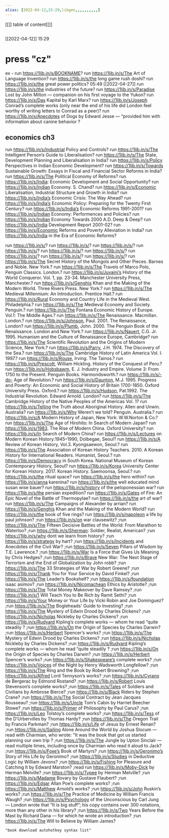 ```yaml
---
alias: [2022-04-12,15:29,libgen,,,,,,,,,,]
---
```

[[]]
table of content[[]]
```toc
```

[[2022-04-12]] 15:29
# press "cz"
ex - run https://1lib.in/s/BOOKNAME?
run https://1lib.in/s/The Art of Language Invention?
run https://1lib.in/s/the long game rush doshi?
run https://1lib.in/s/the great power politics? 05:49 [[2022-04-27]]
run https://1lib.in/s/the industries of the future?
run https://1lib.in/s/Paradise Lost by John Milton — companion on his first voyage to the Yukon?
run https://1lib.in/s/Das Kapital by Karl Marx?
run https://1lib.in/s/Joseph Conrad’s complete works (only near the end of his life did London feel worthy of writing letters to Conrad as a peer)?
run https://1lib.in/s/Anecdotes of Dogs by Edward Jesse — “provided him with information about canine behavior ?
## economics ch3
run https://1lib.in/s/Industrial Policy and Controls?
run https://1lib.in/s/The Intelligent Person’s Guide to Liberalisation?
run https://1lib.in/s/The State, Development Planning and Liberalisation in India?
run https://1lib.in/s/Policy Perspectives in Indian Economic Development?
run https://1lib.in/s/Towards Sustainable Growth: Essays in Fiscal and Financial Sector Reforms in India?
run https://1lib.in/s/The Political Economy of Reforms?
run https://1lib.in/s/India: Economic Development and Social Opportunity?
run https://1lib.in/s/Indian Economy. S. Chand?
run https://1lib.in/s/Economic Liberalisation, Industrial Structure and Growth in India?
run https://1lib.in/s/India’s Economic Crisis: The Way Ahead?
run https://1lib.in/s/India’s Economic Policy: Preparing for the Twenty First Century?
run https://1lib.in/s/India’s Economic Reforms 1991-2001?
run https://1lib.in/s/Indian Economy: Performences and Policies?
run https://1lib.in/s/Indian Economy Towards 2000 A.D. Deep & Deep?
run https://1lib.in/s/India Development Report 2001-02?
run https://1lib.in/s/Economic Reforms and Poverty Alleviation in India?
run https://1lib.in/s/India in the Era of Economic Reforms?


run https://1lib.in/s/?
run https://1lib.in/s/?
run https://1lib.in/s/?
run https://1lib.in/s/?
run https://1lib.in/s/?
run https://1lib.in/s/?
run https://1lib.in/s/?
run https://1lib.in/s/?
run https://1lib.in/s/?
run https://1lib.in/s/The Secret History of the Mongols and Other Pieces. Barnes and Noble. New York.?
run https://1lib.in/s/The Travels of Marco Polo, Penguin Classics. London.?
run https://1lib.in/s/Juvaini’s History of the World Conqueror. Vol. 1, pp. 23-34. Manchester University Press, Manchester.?
run https://1lib.in/s/Genghis Khan and the Making of the Modern World. Three Rivers Press. New York.?
run https://1lib.in/s/The Medieval Millennium: An Introduction. Prentice Hall.?
run https://1lib.in/s/Rural Economy and Country Life in the Medieval West. Philadelphia.?
run https://1lib.in/s/The Medieval Economy and Society. Penguin.?
run https://1lib.in/s/The Fontana Economic History of Europe. Vol.1: The Middle Ages.?
run https://1lib.in/s/The Renaissance. Macmillan. London.?
run https://1lib.in/s/Johnson, Paul. 2001. The Renaissance, London?
run https://1lib.in/s/Plumb, John. 2000. The Penguin Book of the Renaissance. London and New York.?
run https://1lib.in/s/Nauert, C.G. Jr. 1995. Humanism and the Culture of Renaissance Europe, Cambridge?
run https://1lib.in/s/The Scientific Revolution and the Origins of Modern Science, New York.?
run https://1lib.in/s/Parry, J.H. 1974. The Discovery of the Sea.?
run https://1lib.in/s/The Cambridge History of Latin America Vol. I. 1997.?
run https://1lib.in/s/Rouse, Irving. The Tainos.?
run https://1lib.in/s/Prescott, William Hickling. History of the Conquest of Peru.?
run https://1lib.in/s/Hobsbawm, E. J. Industry and Empire. Volume 3: From 1750 to the Present. Penguin Books. Harmondsworth.?
run https://1lib.in/s/-do- Age of Revolution.?
run https://1lib.in/s/Daunton, M.J. 1995. Progress and Poverty: An Economic and Social History of Britain 1700-1850. Oxford University Press. Oxford.?
run https://1lib.in/s/Hudson, Pat.1992. The Industrial Revolution. Edward Arnold. London?
run https://1lib.in/s/The Cambridge History of the Native Peoples of the Americas Vol. 1?
run https://1lib.in/s/Telling the Truth about Aboriginal History. Allen and Unwin. Australia?
run https://1lib.in/s/Why Weren’t we told? Penguin. Australia.?
run https://1lib.in/s/A Modern History of Japan, New York: W.W.Norton & Co.?
run https://1lib.in/s/The Age of Hirohito: In Search of Modern Japan?
run https://1lib.in/s/1983. The Rise of Modern China. Oxford University?
run https://1lib.in/s/In Search of Modern China?
run https://1lib.in/s/Lectures on Modern Korean History:1945–1990, Dolbegae, Seoul?
run https://1lib.in/s/A Review of Korean History, Vol.3. Kyongsaewon, Seoul.?
run https://1lib.in/s/The Association of Korean History Teachers. 2010. A Korean History for International Readers. Humanist, Seoul.?
run https://1lib.in/s/Democracy in South Korea. National Museum of Korean Contemporary History, Seoul?
run https://1lib.in/s/Korea University Center for Korean History. 2017. Korean History. Saemoonsa, Seoul.?
run https://1lib.in/s/the ritual space?
run https://1lib.in/s/the hero within?
run https://1lib.in/s/anna karenina?
run https://1lib.in/s/the well educated mind susan wise bauer?
run https://1lib.in/s/history of the peloponessian war?
run https://1lib.in/s/the persian expedition?
run https://1lib.in/s/Gates of Fire: An Epic Novel of the Battle of Thermopylae?
run https://1lib.in/s/the art of war?
run https://1lib.in/s/The Campaigns of Alexander by arrian?
run https://1lib.in/s/Genghis Khan and the Making of the Modern World?
run https://1lib.in/s/the book of five rings?
run https://1lib.in/s/napoleon a life by paul johnson?
;run https://1lib.in/s/on war clausewitz?
;run https://1lib.in/s/The Fifteen Decisive Battles of the World: From Marathon to Waterloo?
;run https://1lib.in/s/Sherman: Soldier, Realist, American?
;run https://1lib.in/s/why dont we learn from history?
;run https://1lib.in/s/strategy by hart?
;run https://1lib.in/s/Incidents and Anecdotes of the Civil War?
;run https://1lib.in/s/Seven Pillars of Wisdom by T.E. Lawrence.?
;run https://1lib.in/s/War Is a Force that Gives Us Meaning by Chris Hedges?
;run https://1lib.in/s/Brave New War: The Next Stage of Terrorism and the End of Globalization by John robb?
;run https://1lib.in/s/The 33 Strategies of War by Robert Greene?
;run https://1lib.in/s/Thank You for Your Service by David Finkel?
;run https://1lib.in/s/The Leader’s Bookshelf?
;run https://1lib.in/s/foundation isaac asimov?
;run https://1lib.in/s/Nicomachean Ethics by Aristotle?
;run https://1lib.in/s/The Total Money Makeover by Dave Ramsey?
;run https://1lib.in/s/1 Will Teach You to Be Rich by Ramit Sethi?
;run https://1lib.in/s/Your Money or Your Life by Vicki Robin and Joe Dominguez?
;run https://1lib.in/s/The Bogleheads' Guide to Investing?
;run https://1lib.in/s/The Mystery of Edwin Drood by Charles Dickens?
;run https://1lib.in/s/Nicholas Nickleby by Charles Dickens?
;run https://1lib.in/s/Rudyard Kipling’s complete works — whom he read “quite steadily ?
;run https://1lib.in/s/On the Origin of Species by Charles Darwin?
;run https://1lib.in/s/Herbert Spencer’s works?
;run https://1lib.in/s/The Mystery of Edwin Drood by Charles Dickens?
;run https://1lib.in/s/Nicholas Nickleby by Charles Dickens?
;run https://1lib.in/s/Rudyard Kipling’s complete works — whom he read “quite steadily ?
;run https://1lib.in/s/On the Origin of Species by Charles Darwin?
;run https://1lib.in/s/Herbert Spencer’s works?
;run https://1lib.in/s/Shakespeare’s complete works?
;run https://1lib.in/s/Voices of the Night by Henry Wadsworth Longfellow?
;run https://1lib.in/s/The Ring and the Book by Robert Browning?
;run https://1lib.in/s/Alfred Lord Tennyson’s works?
;run https://1lib.in/s/Cyrano de Bergerac by Edmond Rostand?
;run https://1lib.in/s/Robert Louis Stevenson’s complete works?
;run https://1lib.in/s/Tales of Soldiers and Civilians by Ambrose Bierce?
;run https://1lib.in/s/Black Riders by Stephen Crane?
;run https://1lib.in/s/The Social Contract by Jean Jacques Rousseau?
;run https://1lib.in/s/Uncle Tom’s Cabin by Harriet Beecher Stowe?
;run https://1lib.in/s/Primer of Philosophy by Paul Carus?
;run https://1lib.in/s/Leo Tolstoy’s complete works?
;run https://1lib.in/s/Tess of the D’Urbervilles by Thomas Hardy?
;run https://1lib.in/s/The Oregon Trail by Francis Parkman?
;run https://1lib.in/s/Life of Jesus by Ernest Renan?
;run https://1lib.in/s/Sailing Alone Around the World by Joshua Slocum — read with Charmian, who wrote: “It was the book that got us started planning our own trip ?
;run https://1lib.in/s/The Jungle by Upton Sinclair — read multiple times, including once by Charmian who read it aloud to Jack?
;run https://1lib.in/s/Foxe’s Book of Martyrs?
;run https://1lib.in/s/Geronimo’s Story of His Life by Geronimo?
;run https://1lib.in/s/Studies in Deductive Logic by William Jevons?
;run https://1lib.in/s/Fishing for Pleasure and Catching It by Edward Marston?
;read run https://1lib.in/s/Moby-Dick by Herman Melville?
;run https://1lib.in/s/Typee by Herman Melville?
;run https://1lib.in/s/Madame Bovary by Gustave Flaubert?
;run https://1lib.in/s/Edgar Allan Poe’s complete works?
;run https://1lib.in/s/Matthew Arnold’s works?
;run https://1lib.in/s/John Ruskin’s works?
;run https://1lib.in/s/The Practice of Medicine by William Francis Waugh?
;run https://1lib.in/s/Psychology of the Unconscious by Carl Jung — London wrote that “It is big stuff”; his copy contains over 300 notations, more than any other in his library?
;run https://1lib.in/s/Two Years Before the Mast by Richard Dana — for which he wrote an introduction?
;run https://1lib.in/s/The Will to Believe by William James?
```query
"book download autohotkey syntax list"
```